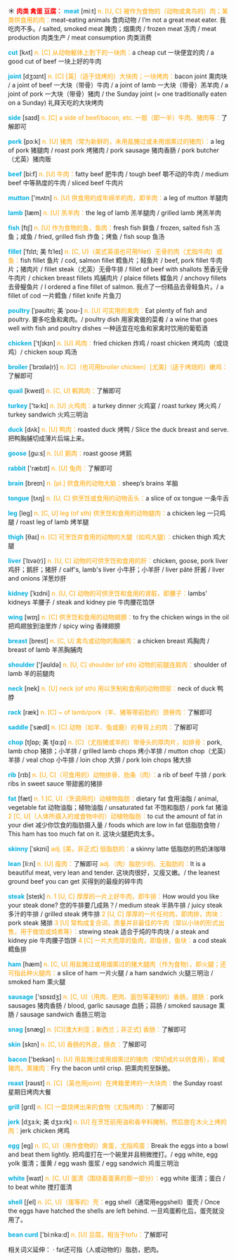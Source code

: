 ☀ <font color="red">**肉类 禽蛋 豆腐：**</font>
<font color="sky blue">**meat**</font> [mi:t] 
<font color="orange">n. [U, C] 被作为食物的（动物或禽鸟的）肉；某类供食用的肉：</font>meat-eating animals 食肉动物 / I’m not a great meat eater. 我吃肉不多。/ salted, smoked meat 腌肉；烟熏肉 / frozen meat 冻肉 / meat production 肉类生产 / meat consumption 肉类消费

<font color="sky blue">**cut**</font> [kʌt] 
<font color="orange">n. [C] 从动物躯体上割下的一块肉：</font>a cheap cut 一块便宜的肉 / a good cut of beef 一块上好的牛肉
           
<font color="sky blue">**joint**</font> [dʒɔɪnt]
<font color="orange">n. [C] [英]（适于烧烤的）大块肉；一块烤肉：</font>bacon joint 熏肉块 / a joint of beef 一大块（带骨）牛肉 / a joint of lamb 一大块（带骨）羔羊肉 / a joint of pork 一大块（带骨）猪肉 / the Sunday joint (= one traditionally eaten on a Sunday) 礼拜天吃的大块烤肉
 
<font color="sky blue">**side**</font> [saɪd] 
<font color="orange">n. [C] a side of beef/bacon, etc. 一扇（即一半）牛肉、猪肉等：</font>了解即可

<font color="sky blue">**pork**</font> [pɔ:k] 
<font color="orange">n. [U] 猪肉（常为新鲜的，未用盐腌过或未用烟熏过的猪肉）：</font>a leg of pork 猪腿肉 / roast pork 烤猪肉 / pork sausage 猪肉香肠 / pork butcher（尤英）猪肉贩

<font color="sky blue">**beef**</font> [bi:f] 
<font color="orange">n. [U] 牛肉：</font>fatty beef 肥牛肉 / tough beef 嚼不动的牛肉 / medium beef 中等熟度的牛肉 / sliced beef 牛肉片

<font color="sky blue">**mutton**</font> ['mʌtn] 
<font color="orange">n. [U] 供食用的成年绵羊的肉，即羊肉：</font>a leg of mutton 羊腿肉 

<font color="sky blue">**lamb**</font> [læm] 
<font color="orange">n. [U] 羔羊肉：</font>the leg of lamb 羔羊腿肉 / grilled lamb 烤羔羊肉

<font color="sky blue">**fish**</font> [fɪʃ] 
<font color="orange">n. [U] 作为食物的鱼，鱼肉：</font>fresh fish 鲜鱼 / frozen, salted fish 冻鱼；咸鱼 / fried, grilled fish 炸鱼；烤鱼 / fish soup 鱼汤
            
<font color="sky blue">**fillet**</font> [ˈfɪlɪt; 美 fɪˈleɪ]
<font color="orange">n. [C, U]（美式英语也可用filet）无骨的肉（尤指牛肉）或鱼：</font>fish fillet 鱼片 / cod, salmon fillet 鳕鱼片；鲑鱼片 / beef, pork fillet 牛肉片；猪肉片 / fillet steak（尤英）无骨牛排 / fillet of beef with shallots 葱香无骨牛肉片 / chicken breast fillets 鸡脯肉片 / plaice fillets 鲽鱼片 / anchovy fillets 去骨鳀鱼片 / I ordered a fine fillet of salmon. 我点了一份精品去骨鲑鱼片。/ a fillet of cod 一片鳕鱼 / fillet knife 片鱼刀          

<font color="sky blue">**poultry**</font> [ˈpəʊltri; 美 ˈpoʊ-]
<font color="orange">n. [U] 可实用的禽肉：</font>Eat plenty of fish and poultry. 要多吃鱼和禽肉。/ poultry dish 用家禽做的菜肴 / a wine that goes well with fish and poultry dishes 一种适宜在吃鱼和家禽时饮用的葡萄酒

<font color="sky blue">**chicken**</font> ['tʃɪkɪn] 
<font color="orange">n. [U] 鸡肉：</font>fried chicken 炸鸡 / roast chicken 烤鸡肉（或烧鸡）/ chicken soup 鸡汤
           
<font color="sky blue">**broiler**</font> [ˈbrɔɪlə(r)]
<font color="orange">n. [C]（也可用broiler chicken）[尤美]（适于烤焙的）嫩鸡：</font>了解即可
           
<font color="sky blue">**quail**</font> [kweɪl]
<font color="orange">n. [C, U] 鹌鹑肉：</font>了解即可

<font color="sky blue">**turkey**</font> ['tə:kɪ] 
<font color="orange">n. [U] 火鸡肉：</font>a turkey dinner 火鸡宴 / roast turkey 烤火鸡 / turkey sandwich 火鸡三明治

<font color="sky blue">**duck**</font> [dʌk] 
<font color="orange">n. [U] 鸭肉：</font>roasted duck 烤鸭 / Slice the duck breast and serve. 把鸭胸脯切成薄片后端上来。

<font color="sky blue">**goose**</font> [ɡu:s] 
<font color="orange">n. [U] 鹅肉：</font>roast goose 烤鹅

<font color="sky blue">**rabbit**</font> ['ræbɪt] 
<font color="orange">n. [U] 兔肉：</font>了解即可

<font color="sky blue">**brain**</font> [breɪn] 
<font color="orange">n. [pl.] 供食用的动物大脑：</font>sheep’s brains 羊脑

<font color="sky blue">**tongue**</font> [tʌŋ] 
<font color="orange">n. [U, C] 供烹饪或食用的动物舌头：</font>a slice of ox tongue 一条牛舌

<font color="sky blue">**leg**</font> [leɡ] 
<font color="orange">n. [C, U] leg (of sth) 供烹饪和食用的动物腿肉：</font>a chicken leg 一只鸡腿 / roast leg of lamb 烤羊腿
           
<font color="sky blue">**thigh**</font> [θaɪ]
<font color="orange">n. [C] 可烹饪并食用的动物的大腿（如鸡大腿）：</font>chicken thigh 鸡大腿          

<font color="sky blue">**liver**</font> [ˈlɪvə(r)]
<font color="orange">n. [U, C] 动物的可供烹饪和食用的肝：</font>chicken, goose, pork liver 鸡肝；鹅肝；猪肝 / calf's, lamb's liver 小牛肝；小羊肝 / liver pâté 肝酱 / liver and onions 洋葱炒肝

<font color="sky blue">**kidney**</font> [ˈkɪdni]
<font color="orange">n. [U, C] 动物的可供烹饪和食用的肾脏，即腰子：</font>lambs' kidneys 羊腰子 / steak and kidney pie 牛肉腰花馅饼

<font color="sky blue">**wing**</font> [wɪŋ] 
<font color="orange">n. [C] 供烹饪和食用的动物翅膀：</font>to fry the chicken wings in the oil 把鸡翅放到油里炸 / spicy wing 香辣翅膀

<font color="sky blue">**breast**</font> [brest] 
<font color="orange">n. [C, U] 禽鸟或动物的胸脯肉：</font>a chicken breast 鸡胸肉 / breast of lamb 羊羔胸脯肉

<font color="sky blue">**shoulder**</font> ['ʃəʊldə] 
<font color="orange">n. [U, C] shoulder (of sth) 动物的前腿连肩肉：</font>shoulder of lamb 羊的前腿肉

<font color="sky blue">**neck**</font> [nek] 
<font color="orange">n. [U] neck (of sth) 用以烹制和食用的动物颈部：</font>neck of duck 鸭脖
         
<font color="sky blue">**rack**</font> [ræk]
<font color="orange">n. [C] ~ of lamb/pork（羊、猪等带前肋的）颈脊肉：</font>了解即可
           
<font color="sky blue">**saddle**</font> [ˈsædl]
<font color="orange">n. [C] 动物（如羊、兔或鹿）的脊背上的肉：</font>了解即可
            
<font color="sky blue">**chop**</font> [tʃɒp; 美 tʃɑ:p]
<font color="orange">n. [C]（尤指猪或羊的）带骨头的厚肉片，如排骨：</font>pork, lamb chop 猪排；小羊排 / grilled lamb chops 烤小羊排 / mutton chop（尤英）羊排 / veal chop 小牛排 / loin chop 大排 / pork loin chops 猪大排
           
<font color="sky blue">**rib**</font> [rɪb]
<font color="orange">n. [U, C]（可食用的）动物排骨、肋条（肉）：</font>a rib of beef 牛排 / pork ribs in sweet sauce 带甜酱的猪排

<font color="sky blue">**fat**</font> [fæt] 
<font color="orange">n. 1 [C, U]（烹调用的）动植物脂肪：</font>dietary fat 食用油脂 / animal, vegetable fat 动物油脂；植物油脂 / unsaturated fat 不饱和脂肪 / pork fat 猪油 <font color="orange">2 [C, U]（人体所摄入的或食物中的）动植物脂肪：</font>to cut the amount of fat in your diet 减少你饮食的脂肪摄入量 / foods which are low in fat 低脂肪食物 / This ham has too much fat on it. 这块火腿肥肉太多。
            
<font color="sky blue">**skinny**</font> [ˈskɪni]
<font color="orange">adj. [美，非正式] 低脂肪的：</font>a skinny latte 低脂肪的热奶沫咖啡          

<font color="sky blue">**lean**</font> [li:n]
<font color="orange">n. [U] 瘦肉：</font>了解即可 <font color="orange">adj.（肉）脂肪少的、无脂肪的：</font>It is a beautiful meat, very lean and tender. 这块肉很好，又瘦又嫩。/ the leanest ground beef you can get 买得到的最瘦的碎牛肉

<font color="sky blue">**steak**</font> [steɪk] 
<font color="orange">n. 1 [U, C] 厚厚的一片上好牛肉，即牛排：</font>How would you like your steak done? 您的牛排要几成熟？/ medium steak 半熟牛排 / juicy steak 多汁的牛排 / grilled steak 烤牛排 <font color="orange">2 [U, C] 厚厚的一片任何肉，即肉排，肉块：</font>pork steak 猪排 <font color="orange">3 [U] 常构成复合词，质量并非最佳的牛肉（常以小块的形式出售，用于做馅或炖煮等）：</font>stewing steak 适合于炖的牛肉块 / a steak and kidney pie 牛肉腰子馅饼 <font color="orange">4 [C] 一片大而厚的鱼肉，即鱼排，鱼块：</font>a cod steak 鳕鱼排

<font color="sky blue">**ham**</font> [hæm] 
<font color="orange">n. [C, U] 用盐腌过或用烟熏过的猪大腿肉（作为食物），即火腿；还可指此种火腿肉：</font>a slice of ham 一片火腿 / a ham sandwich 火腿三明治 / smoked ham 熏火腿

<font color="sky blue">**sausage**</font> ['sɒsɪdӡ] 
<font color="orange">n. [C, U]（用肉、肥肉、面包等灌制的）香肠，腊肠：</font>pork sausages 猪肉香肠 / blood, garlic sausage 血肠；蒜肠 / smoked sausage 熏肠 / sausage sandwich 香肠三明治
           
<font color="sky blue">**snag**</font> [snæg]
<font color="orange">n. [C][澳大利亚；新西兰；非正式] 香肠：</font>了解即可

<font color="sky blue">**skin**</font> [skɪn] 
<font color="orange">n. [C, U] 香肠的外皮，肠衣：</font>了解即可

<font color="sky blue">**bacon**</font> ['beɪkən] 
<font color="orange">n. [U] 用盐腌过或用烟熏过的猪肉（常切成片以供食用），即咸猪肉，熏猪肉：</font>Fry the bacon until crisp. 把熏肉煎至酥脆。

<font color="sky blue">**roast**</font> [rəʊst] 
<font color="orange">n. [C]（英也用joint）在烤箱里烤的一大块肉：</font>the Sunday roast 星期日烤肉大餐

<font color="sky blue">**grill**</font> [ɡrɪl] 
<font color="orange">n. [C] 一盘烧烤出来的食物（尤指烤肉）：</font>了解即可
           
<font color="sky blue">**jerk**</font> [dʒɜ:k; 美 dʒɜ:rk]
<font color="orange">n. [U] 在烹饪前用油和香辛料腌制，然后放在木火上烤的肉：</font>jerk chicken 烤鸡
 
<font color="sky blue">**egg**</font> [eɡ] 
<font color="orange">n. [C, U]（用作食物的）禽蛋，尤指鸡蛋：</font>Break the eggs into a bowl and beat them lightly. 把鸡蛋打在一个碗里并且稍微搅打。/ egg white, egg yolk 蛋清；蛋黄 / egg wash 蛋浆 / egg sandwich 鸡蛋三明治

<font color="sky blue">**white**</font> [waɪt] 
<font color="orange">n. [C, U] 蛋清（围绕着蛋黄的那一部分）：</font>egg white 蛋清；蛋白 / to beat white 搅打蛋清
           
<font color="sky blue">**shell**</font> [ʃel]
<font color="orange">n. [C, U]（蛋等的）壳：</font>egg shell（通常用eggshell）蛋壳 / Once the eggs have hatched the shells are left behind. 一旦鸡蛋孵化后，蛋壳就没用了。

<font color="sky blue">**bean curd**</font> ['bi:nkə:d] 
<font color="orange">n. [U] 豆腐，相当于tofu：</font>了解即可

相关词义延伸：
· fat还可指（人或动物的）脂肪，肥肉。
